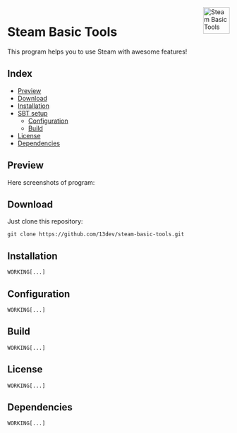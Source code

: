 <img src="http://i.imgur.com/nDzId69.png" alt="Steam Basic Tools" title="SBT" align="right" height="60" />


Steam Basic Tools
======================

This program helps you to use Steam with awesome features!


## Index
- [Preview](#preview)
- [Download](#download)
- [Installation](#installation)
- [SBT setup](#setup)
    - [Configuration](#configuration)
    - [Build](#build)
- [License](#license)
- [Dependencies](#dependencies)


## Preview
Here screenshots of program:


## Download
Just clone this repository:

```
git clone https://github.com/13dev/steam-basic-tools.git
```

## Installation

```
WORKING[...]
```

## Configuration

```
WORKING[...]
```

## Build

```
WORKING[...]
```

## License

```
WORKING[...]
```

## Dependencies

```
WORKING[...]
```

